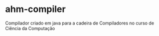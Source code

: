 # ahm-compiler
Compilador criado em java para a cadeira de Compiladores no curso de Ciência da Computação
